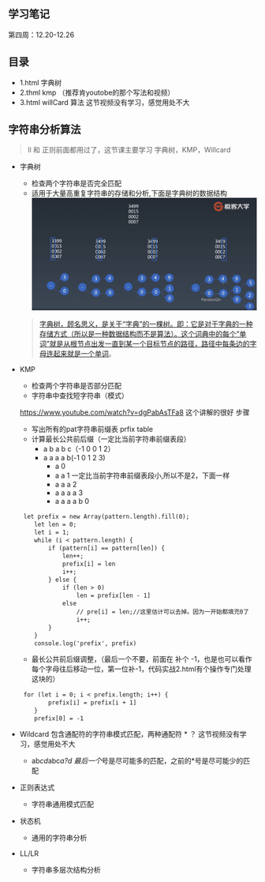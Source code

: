 ## 学习笔记
第四周：12.20-12.26

## 目录
- 1.html  字典树
- 2.thml  kmp （推荐肯youtobe的那个写法和视频）
- 3.html  willCard 算法  这节视频没有学习，感觉用处不大

## 字符串分析算法
> ll 和 正则前面都用过了，这节课主要学习 字典树，KMP，Willcard
- 字典树
    - 检查两个字符串是否完全匹配
    - 适用于大量高重复字符串的存储和分析,下面是字典树的数据结构
    ![图片](./trie.png)  

    > [字典树，顾名思义，是关于“字典”的一棵树。即：它是对于字典的一种存储方式（所以是一种数据结构而不是算法）。这个词典中的每个“单词”就是从根节点出发一直到某一个目标节点的路径，路径中每条边的字母连起来就是一个单词](https://www.cnblogs.com/fusiwei/p/11972776.html)。
- KMP
    - 检查两个字符串是否部分匹配
    - 字符串中查找短字符串（模式）

    https://www.youtube.com/watch?v=dgPabAsTFa8  这个讲解的很好
    步骤
    - 写出所有的pat字符串前缀表  prfix table  
    - 计算最长公共前后缀（一定比当前字符串前缀表段）  
        - a b a b c（-1 0 0 1 2）
        - a a a a b(-1 0 1 2 3) 
            - a           0
            - a a         1   一定比当前字符串前缀表段小,所以不是2，下面一样
            - a a a       2
            - a a a a     3
            - a a a a b   0 
    ```
     let prefix = new Array(pattern.length).fill(0);
        let len = 0;
        let i = 1;
        while (i < pattern.length) {
            if (pattern[i] == pattern[len]) {
                len++;
                prefix[i] = len
                i++;
            } else {
                if (len > 0)
                    len = prefix[len - 1]
                else
                    // pre[i] = len;//这里估计可以去掉。因为一开始都填充0了
                    i++;
            }
        }
        console.log('prefix', prefix)
    ```
    - 最长公共前后缀调整，（最后一个不要，前面在 补个 -1，也是也可以看作每个字母往后移动一位，第一位补-1，代码实战2.html有个操作专门处理这块的）
    ```
     for (let i = 0; i < prefix.length; i++) {
            prefix[i] = prefix[i + 1]
        }
        prefix[0] = -1
    ```

- Wildcard
    包含通配符的字符串模式匹配，两种通配符 *  ？    这节视频没有学习，感觉用处不大
    - ab*cd*abc*a?d  最后一个*号是尽可能多的匹配，之前的*号是尽可能少的匹配
- 正则表达式
    - 字符串通用模式匹配
- 状态机
    - 通用的字符串分析
- LL/LR
    - 字符串多层次结构分析
